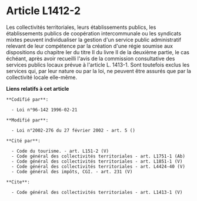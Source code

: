 # Article L1412-2

Les collectivités territoriales, leurs établissements publics, les établissements publics de coopération intercommunale ou
les syndicats mixtes peuvent individualiser la gestion d'un service public administratif relevant de leur compétence par la
création d'une régie soumise aux dispositions du chapitre Ier du titre II du livre II de la deuxième partie, le cas échéant,
après avoir recueilli l'avis de la commission consultative des services publics locaux prévue à l'article L. 1413-1. Sont
toutefois exclus les services qui, par leur nature ou par la loi, ne peuvent être assurés que par la collectivité locale
elle-même.

**Liens relatifs à cet article**

	**Codifié par**:

	  - Loi n°96-142 1996-02-21

	**Modifié par**:

	  - Loi n°2002-276 du 27 février 2002 - art. 5 ()

	**Cité par**:

	  - Code du tourisme. - art. L151-2 (V)
	  - Code général des collectivités territoriales - art. L1751-1 (Ab)
	  - Code général des collectivités territoriales - art. L1851-1 (V)
	  - Code général des collectivités territoriales - art. L4424-40 (V)
	  - Code général des impôts, CGI. - art. 231 (V)

	**Cite**:

	  - Code général des collectivités territoriales - art. L1413-1 (V)
